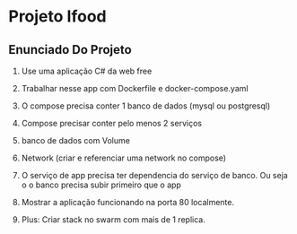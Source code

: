 # Projeto Ifood

## Enunciado Do Projeto

1. Use uma aplicação C# da web free

2. Trabalhar nesse app com Dockerfile e docker-compose.yaml

3. O compose precisa conter 1 banco de dados (mysql ou postgresql)

4. Compose precisar conter pelo menos 2 serviços

5. banco de dados com Volume

6. Network (criar e referenciar uma network no compose)

7. O serviço de app precisa ter dependencia do serviço de banco. Ou seja o o banco precisa subir primeiro que o app

8. Mostrar a aplicação funcionando na porta 80 localmente.

9. Plus: Criar stack no swarm com mais de 1 replica.